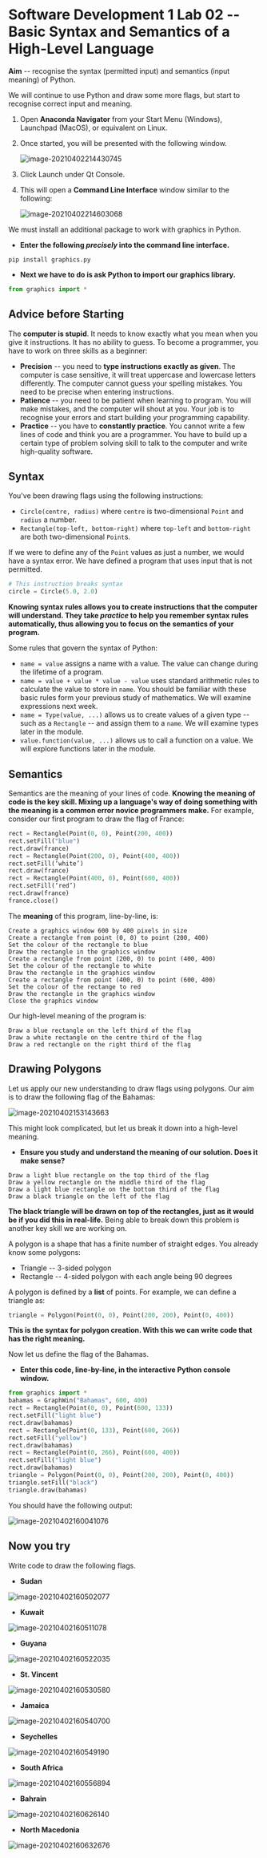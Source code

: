 # Software Development 1 Lab 02 -- Basic Syntax and Semantics of a High-Level Language

**Aim** -- recognise the syntax (permitted input) and semantics (input meaning) of Python.

We will continue to use Python and draw some more flags, but start to recognise correct input and meaning.

1. Open **Anaconda Navigator** from your Start Menu (Windows), Launchpad (MacOS), or equivalent on Linux.

2. Once started, you will be presented with the following window.

   ![image-20210402214430745](../../week-01/lab/image-20210402214430745.png)

3. Click Launch under Qt Console.

4. This will open a **Command Line Interface** window similar to the following:

   ![image-20210402214603068](image-20210402214603068.png)

We must install an additional package to work with graphics in Python.

- **Enter the following *precisely* into the command line interface.**

```shell
pip install graphics.py
```

- **Next we have to do is ask Python to import our graphics library.**

```python
from graphics import *
```

## Advice before Starting

The **computer is stupid**. It needs to know exactly what you mean when you give it instructions. It has no ability to guess. To become a programmer, you have to work on three skills as a beginner:

- **Precision** -- you need to **type instructions exactly as given**. The computer is case sensitive, it will treat uppercase and lowercase letters differently. The computer cannot guess your spelling mistakes. You need to be precise when entering instructions.
- **Patience** -- you need to be patient when learning to program. You will make mistakes, and the computer will shout at you. Your job is to recognise your errors and start building your programming capability.
- **Practice** -- you have to **constantly practice**. You cannot write a few lines of code and think you are a programmer. You have to build up a certain type of problem solving skill to talk to the computer and write high-quality software.

## Syntax

You've been drawing flags using the following instructions:

- `Circle(centre, radius)` where `centre` is two-dimensional `Point` and `radius` a number.
- `Rectangle(top-left, bottom-right)` where `top-left` and `bottom-right` are both two-dimensional `Point`s.

If we were to define any of the `Point` values as just a number, we would have a syntax error. We have defined a program that uses input that is not permitted.

```python
# This instruction breaks syntax
circle = Circle(5.0, 2.0)
```

**Knowing syntax rules allows you to create instructions that the computer will understand. They take *practice* to help you remember syntax rules automatically, thus allowing you to focus on the semantics of your program.**

Some rules that govern the syntax of Python:

- `name = value` assigns a name with a value. The value can change during the lifetime of a program.
- `name = value + value * value - value` uses standard arithmetic rules to calculate the value to store in `name`. You should be familiar with these basic rules form your previous study of mathematics. We will examine expressions next week.
- `name = Type(value, ...)` allows us to create values of a given type -- such as a `Rectangle` -- and assign them to a `name`. We will examine types later in the module.
- `value.function(value, ...)` allows us to call a function on a value. We will explore functions later in the module.

## Semantics

Semantics are the meaning of your lines of code. **Knowing the meaning of code is the key skill. Mixing up a language's way of doing something with the meaning is a common error novice programmers make.** For example, consider our first program to draw the flag of France:

```python
rect = Rectangle(Point(0, 0), Point(200, 400))
rect.setFill("blue")
rect.draw(france)
rect = Rectangle(Point(200, 0), Point(400, 400))
rect.setFill(‘white’)
rect.draw(france)
rect = Rectangle(Point(400, 0), Point(600, 400))
rect.setFill(‘red’)
rect.draw(france)
france.close()
```

The **meaning** of this program, line-by-line, is:

```
Create a graphics window 600 by 400 pixels in size
Create a rectangle from point (0, 0) to point (200, 400)
Set the colour of the rectangle to blue
Draw the rectangle in the graphics window
Create a rectangle from point (200, 0) to point (400, 400)
Set the colour of the rectangle to white
Draw the rectangle in the graphics window
Create a rectangle from point (400, 0) to point (600, 400)
Set the colour of the rectange to red
Draw the rectangle in the graphics window
Close the graphics window
```

Our high-level meaning of the program is:

```
Draw a blue rectangle on the left third of the flag
Draw a white rectangle on the centre third of the flag
Draw a red rectangle on the right third of the flag
```

## Drawing Polygons

Let us apply our new understanding to draw flags using polygons. Our aim is to draw the following flag of the Bahamas:

![image-20210402153143663](image-20210402153143663.png)

This might look complicated, but let us break it down into a high-level meaning.

- **Ensure you study and understand the meaning of our solution. Does it make sense?**

```
Draw a light blue rectangle on the top third of the flag
Draw a yellow rectangle on the middle third of the flag
Draw a light blue rectangle on the bottom third of the flag
Draw a black triangle on the left of the flag
```

**The black triangle will be drawn on top of the rectangles, just as it would be if you did this in real-life.** Being able to break down this problem is another key skill we are working on.

A polygon is a shape that has a finite number of straight edges. You already know some polygons:

- Triangle -- 3-sided polygon
- Rectangle -- 4-sided polygon with each angle being 90 degrees

A polygon is defined by a **list** of points. For example, we can define a triangle as:

```python
triangle = Polygon(Point(0, 0), Point(200, 200), Point(0, 400))
```

**This is the syntax for polygon creation. With this we can write code that has the right meaning.**

Now let us define the flag of the Bahamas.

- **Enter this code, line-by-line, in the interactive Python console window.**

```python
from graphics import *
bahamas = GraphWin("Bahamas", 600, 400)
rect = Rectangle(Point(0, 0), Point(600, 133))
rect.setFill("light blue")
rect.draw(bahamas)
rect = Rectangle(Point(0, 133), Point(600, 266))
rect.setFill("yellow")
rect.draw(bahamas)
rect = Rectangle(Point(0, 266), Point(600, 400))
rect.setFill("light blue")
rect.draw(bahamas)
triangle = Polygon(Point(0, 0), Point(200, 200), Point(0, 400))
triangle.setFill("black")
triangle.draw(bahamas)
```

You should have the following output:

![image-20210402160041076](image-20210402160041076.png)

## Now you try

Write code to draw the following flags.

- **Sudan**

![image-20210402160502077](image-20210402160502077.png)

- **Kuwait**

![image-20210402160511078](image-20210402160511078.png)

- **Guyana**

![image-20210402160522035](image-20210402160522035.png)

- **St. Vincent**

![image-20210402160530580](image-20210402160530580.png)

- **Jamaica**

![image-20210402160540700](image-20210402160540700.png)

- **Seychelles**

![image-20210402160549190](image-20210402160549190.png)

- **South Africa**

![image-20210402160556894](image-20210402160556894.png)

- **Bahrain**

![image-20210402160626140](image-20210402160626140.png)

- **North Macedonia**

![image-20210402160632676](image-20210402160632676.png)


